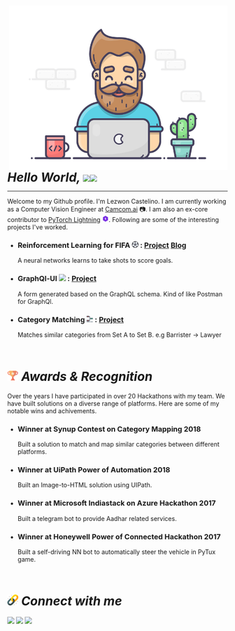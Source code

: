 <!-- Greeting -->
<img align="right" alt="GIF" src="dev.gif" width="500"/>
<h1 style="border: None; margin: 0; font-weight: 700; "> <i> Hello World, </i><img src="https://media.tenor.com/images/9d8210d2094d9eea0010ca67d0cfbe62/tenor.gif"/ width="30"><img src="https://media.giphy.com/media/hvRJCLFzcasrR4ia7z/giphy.gif" width="30px">  </h1>
<hr>

<!--Introduction -->

Welcome to my Github profile. I'm Lezwon Castelino. I am currently working as a Computer Vision Engineer at [Camcom.ai](http://camcom.ai/) :camera:. I am also an ex-core contributor to [PyTorch Lightning](https://www.pytorchlightning.ai/) <img src="S9okWqQ9_400x400.png" width="15">. Following are some of the interesting projects I've worked.

* ### **Reinforcement Learning for FIFA** <img src="soccer-ball.png" width=15> : [Project](https://github.com/lezwon/DeepGamingAI_FIFARL) [Blog](https://becominghuman.ai/reinforcement-learning-with-fifa-and-keras-85ec792e25b2)
     A neural networks learns to take shots to score goals.

* ### **GraphQl-UI** <img src="https://cdn.worldvectorlogo.com/logos/graphql-logo-2.svg" width="10"> :  [Project](https://github.com/lezwon/GraphQl-UI)
    A form generated based on the GraphQL schema. Kind of like Postman for GraphQl.

* ### **Category Matching** <img src="iconfinder_football_-30_6780624.png" width="15" /> : [Project](https://github.com/lezwon/category-matching)
    Matches similar categories from Set A to Set B. e.g Barrister -> Lawyer

<br>

# <img src="trophy.png" width="25"/> *Awards & Recognition*
Over the years I have participated in over 20 Hackathons with my team. We have built solutions on a diverse range of platforms. Here are some of my notable wins and achivements.


* ### **Winner at Synup Contest on Category Mapping 2018**
    Built a solution to match and map similar categories between different platforms.
* ### **Winner at UiPath Power of Automation 2018**
    Built an Image-to-HTML solution using UIPath.
* ### **Winner at Microsoft Indiastack on Azure Hackathon 2017**
    Built a telegram bot to provide Aadhar related services.
* ### **Winner at Honeywell Power of Connected Hackathon 2017**
    Built a self-driving NN bot to automatically steer the vehicle in PyTux game.

<br>

# <img src="link.png" width="25"/>  *Connect with me*

<a href="https://twitter.com/Lezwon"><img src="https://img.shields.io/badge/Twitter-1DA1F2?style=for-the-badge&logo=twitter&logoColor=white"></a>
<a href="https://medium.com/@lezwoncastellino"><img src="https://img.shields.io/badge/Medium-12100E?style=for-the-badge&logo=medium&logoColor=white"></a>
<a href="https://www.linkedin.com/in/lezwon"><img src="https://img.shields.io/badge/LinkedIn-0077B5?style=for-the-badge&logo=linkedin&logoColor=white"></a>
